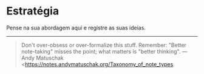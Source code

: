 # Estratégia
Pense na sua abordagem aqui e registre as suas ideias.


---
> Don't over-obsess or over-formalize this stuff. Remember: "Better note-taking" misses the point; what matters is "better thinking".
> — Andy Matuschak <https://notes.andymatuschak.org/Taxonomy_of_note_types
